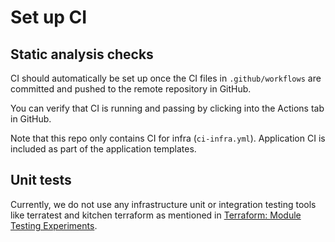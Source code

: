 # Set up CI

## Static analysis checks

CI should automatically be set up once the CI files in `.github/workflows` are committed and pushed to the remote repository in GitHub.

You can verify that CI is running and passing by clicking into the Actions tab in GitHub.

Note that this repo only contains CI for infra (`ci-infra.yml`). Application CI is included as part of the application templates.

## Unit tests

Currently, we do not use any infrastructure unit or integration testing tools like terratest and kitchen terraform as mentioned in [Terraform: Module Testing Experiments](https://www.terraform.io/language/modules/testing-experiment).
